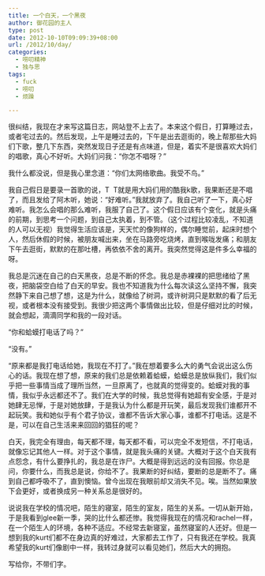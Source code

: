 ```yaml
---
title: 一个白天，一个黑夜
author: 御花园的主人
type: post
date: 2012-10-10T09:09:39+08:00
url: /2012/10/day/
categories:
  - 唠叨精神
  - 独与思
tags:
  - fuck
  - 唠叨
  - 烦躁

---
```

很纠结，我现在才来写这篇日志，网站登不上去了。本来这个假日，打算睡过去，或者宅过去的。然后发现，上午是睡过去的，下午是出去逛街的，晚上帮那些大妈们下歌，整几下东西，突然发现日子还是有点味道，但是，着实不是很喜欢大妈们的唱歌，真心不好听。大妈们问我：“你怎不唱呀？”

我什么都没说，但是我心里念道：“你们太网络歌曲。我受不鸟。”

我自己假日是要录一首歌的说，T  T就是用大妈们用的酷我k歌，我果断还是不唱了，而且发给了阿木听，她说：“好难听。”我就放弃了。我自己听了一下，真心好难听。我怎么会唱的那么难听，我服了自己了。这个假日应该有个变化，就是头痛的前期，到思考一个问题，到自己太执着，到不管。（这个过程比较凌乱，不知道的人可以无视）我觉得生活应该是，天天忙的像狗样的，偶尔睡觉前，起床时想个人，然后休假的时候，被朋友喊出来，坐在马路旁吃烧烤，直到喉咙发痛；和朋友下午去逛街，默默的在那吐槽，再依依不舍的离开。我突然觉得这是件多么幸福的呀。

我总是沉迷在自己的白天黑夜，总是不断的怀念。我总是赤裸裸的把思绪给了黑夜，把脑袋空白给了白天的早安。我也不知道我为什么每次读这么坚持不懈，我突然静下来自己想了想，这是为什么，就像给了树洞，或许树洞只是默默的看了后无视，或者根本没有接受到。我很少把这两个事情做出比较，但是仔细对比的时候，就会想起，滴滴同学和我的一段对话。

“你和蛤蟆打电话了吗？”

“没有。”

“原来都是我打电话给她，我现在不打了。”我在想着要多么大的勇气会说出这么伤心的话。我现在想了想，原来的我们总是依赖着蛤蟆，蛤蟆总是放纵我们，我们似乎把一些事情当成了理所当然，一旦原离了，也就真的觉得变的。蛤蟆对我的事情，我似乎永远都还不了。我们在大学的时候，我总觉得有她超有安全感，于是对她肆无忌惮，于是对她放肆，于是我认为什么都是开玩笑，最后发现我们谁都开不起玩笑。我和她似乎有个君子协议，谁都不告诉大家心事，谁都不打电话。这是不是，可以在自己生活来来回回的猖狂的呢？

白天，我完全有理由，每天都不理，每天都不看，可以完全不发短信，不打电话，就像忘记其他人一样。对于这个事情，就是我头痛的关键。大概对于这个白天我有点怨念，有什么要挣扎的，我总是在诈尸。大概是得到远远的没有回报。你总是问，你要什么，而我总是说，你给不了。我果断的好纠结，要断的总是断不了。痛到自己都呼吸不了，直到懊恼。曾今出现在我眼前却又消失不见。唉。当然如果放下会更好，或者换成另一种关系总是很好的。

说说我在学校的情况吧，陌生的寝室，陌生的室友，陌生的关系。一切从新开始，于是我看到glee新一季，哭的比什么都还惨。我觉得我现在的情况和rachel一样，在一个陌生人的环境，各种不适应。不经常去新寝室，虽然寝室的人还好。但是一想到我的kurt们都不在身边真的好难过，大家都去工作了，只有我还在学校。我真希望我的kurt们像剧中一样，我转过身就可以看见她们，然后大大的拥抱。

写给你，不带们字。